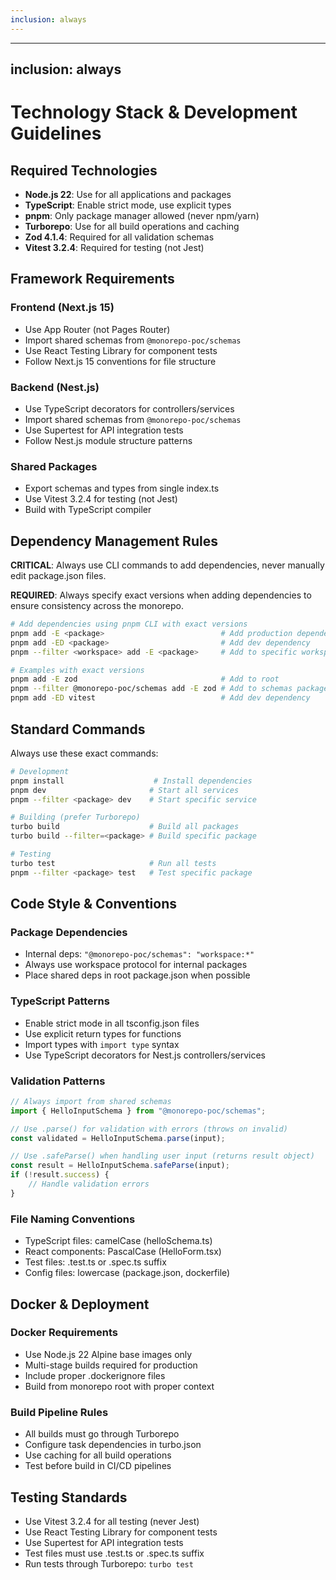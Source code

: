 ```yaml
---
inclusion: always
---
```


---

## inclusion: always

# Technology Stack & Development Guidelines

## Required Technologies

- **Node.js 22**: Use for all applications and packages
- **TypeScript**: Enable strict mode, use explicit types
- **pnpm**: Only package manager allowed (never npm/yarn)
- **Turborepo**: Use for all build operations and caching
- **Zod 4.1.4**: Required for all validation schemas
- **Vitest 3.2.4**: Required for testing (not Jest)

## Framework Requirements

### Frontend (Next.js 15)

- Use App Router (not Pages Router)
- Import shared schemas from `@monorepo-poc/schemas`
- Use React Testing Library for component tests
- Follow Next.js 15 conventions for file structure

### Backend (Nest.js)

- Use TypeScript decorators for controllers/services
- Import shared schemas from `@monorepo-poc/schemas`
- Use Supertest for API integration tests
- Follow Nest.js module structure patterns

### Shared Packages

- Export schemas and types from single index.ts
- Use Vitest 3.2.4 for testing (not Jest)
- Build with TypeScript compiler

## Dependency Management Rules

**CRITICAL**: Always use CLI commands to add dependencies, never manually edit package.json files.

**REQUIRED**: Always specify exact versions when adding dependencies to ensure consistency across the monorepo.

```bash
# Add dependencies using pnpm CLI with exact versions
pnpm add -E <package>                          # Add production dependency
pnpm add -ED <package>                         # Add dev dependency
pnpm --filter <workspace> add -E <package>     # Add to specific workspace

# Examples with exact versions
pnpm add -E zod                                # Add to root
pnpm --filter @monorepo-poc/schemas add -E zod # Add to schemas package
pnpm add -ED vitest                            # Add dev dependency
```

## Standard Commands

Always use these exact commands:

```bash
# Development
pnpm install                    # Install dependencies
pnpm dev                       # Start all services
pnpm --filter <package> dev    # Start specific service

# Building (prefer Turborepo)
turbo build                    # Build all packages
turbo build --filter=<package> # Build specific package

# Testing
turbo test                     # Run all tests
pnpm --filter <package> test   # Test specific package
```

## Code Style & Conventions

### Package Dependencies

- Internal deps: `"@monorepo-poc/schemas": "workspace:*"`
- Always use workspace protocol for internal packages
- Place shared deps in root package.json when possible

### TypeScript Patterns

- Enable strict mode in all tsconfig.json files
- Use explicit return types for functions
- Import types with `import type` syntax
- Use TypeScript decorators for Nest.js controllers/services

### Validation Patterns

```typescript
// Always import from shared schemas
import { HelloInputSchema } from "@monorepo-poc/schemas";

// Use .parse() for validation with errors (throws on invalid)
const validated = HelloInputSchema.parse(input);

// Use .safeParse() when handling user input (returns result object)
const result = HelloInputSchema.safeParse(input);
if (!result.success) {
	// Handle validation errors
}
```

### File Naming Conventions

- TypeScript files: camelCase (helloSchema.ts)
- React components: PascalCase (HelloForm.tsx)
- Test files: .test.ts or .spec.ts suffix
- Config files: lowercase (package.json, dockerfile)

## Docker & Deployment

### Docker Requirements

- Use Node.js 22 Alpine base images only
- Multi-stage builds required for production
- Include proper .dockerignore files
- Build from monorepo root with proper context

### Build Pipeline Rules

- All builds must go through Turborepo
- Configure task dependencies in turbo.json
- Use caching for all build operations
- Test before build in CI/CD pipelines

## Testing Standards

- Use Vitest 3.2.4 for all testing (never Jest)
- Use React Testing Library for component tests
- Use Supertest for API integration tests
- Test files must use .test.ts or .spec.ts suffix
- Run tests through Turborepo: `turbo test`
